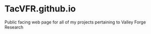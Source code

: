 # TacVFR.github.io
Public facing web page for all of my projects pertaining to Valley Forge Research 
